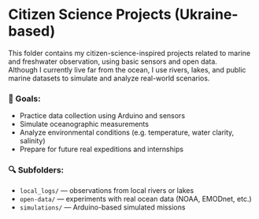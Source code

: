 # Citizen Science Projects (Ukraine-based)

This folder contains my citizen-science-inspired projects related to marine and freshwater observation, using basic sensors and open data.  
Although I currently live far from the ocean, I use rivers, lakes, and public marine datasets to simulate and analyze real-world scenarios.

### 🔧 Goals:
- Practice data collection using Arduino and sensors
- Simulate oceanographic measurements
- Analyze environmental conditions (e.g. temperature, water clarity, salinity)
- Prepare for future real expeditions and internships

### 🔍 Subfolders:
- `local_logs/` — observations from local rivers or lakes
- `open-data/` — experiments with real ocean data (NOAA, EMODnet, etc.)
- `simulations/` — Arduino-based simulated missions
